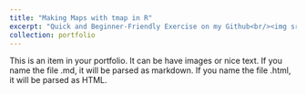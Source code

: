 ```yaml
---
title: "Making Maps with tmap in R"
excerpt: "Quick and Beginner-Friendly Exercise on my Github<br/><img src='/images/Map_Landcover_Comparison_Buffers.png' alt='MapImageSmaller' width='350' height='400'>"
collection: portfolio
---
```


This is an item in your portfolio. It can be have images or nice text. If you name the file .md, it will be parsed as markdown. If you name the file .html, it will be parsed as HTML. 
